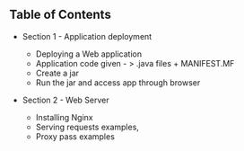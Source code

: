 ## Table of Contents 

- Section 1 - Application deployment 
  - Deploying a Web application 
  - Application code given - > .java files + MANIFEST.MF
  - Create a jar 
  - Run the jar and access app through browser 

- Section 2 - Web Server 
  - Installing Nginx 
  - Serving requests examples, 
  - Proxy pass examples 
